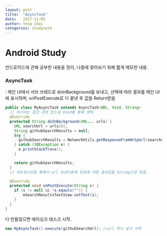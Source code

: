 ```yaml
---
layout: post
title:  "AsyncTask"
date:   2017-11-05
author: Yena Choi
categories: studynote
---
```

# Android Study
안드로이드에 관해 공부한 내용을 정리, 나중에 찾아보기 위해 짧게 메모한 내용.

### AsyncTask
: 메인 UI에서 서브 쓰레드로 doInBackground를 보내고, 선택에 따라 결과를 메인
UI에 표시하며, onPostExecute로 다 끝낸 후 값을 Return받음

```java
public class MyAsyncTask extends AsyncTask<URL, Void, String>
  // 여기서는 중간 과정 받는걸 Void를 통해 생략.
  @Override
  protected String doInBackground(URL... urls) {
    URL searchUrl = urls[0];
    String githubSearchResults = null;
    try {
      githubSearchResults = NetworkUtils.getResponseFromHttpUrl(searchUrl);
    } catch (IOException e) {
      e.printStackTrace();
    }

    return githubSearchResults;
  }
  // 네트워크유틸 통해서 url 보낸다음에 반응에 대한 결과값을 String으로 받음.

  @Override
  protected void onPostExecute(String s) {
    if (s != null && !s.eqauls("")) {
        mSearchResultsTextView.setText(s);
    }
  }
}
```


다 만들었으면 에이싱크 태스크 시작.

```java
new MyAsyncTask().execute(githubSearchUrl); //url 하나 넣고 시작
```
